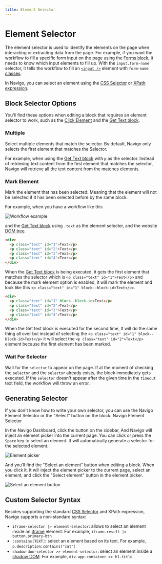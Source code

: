 ```yaml
---
title: Element Selector
---
```


# Element Selector

The element selector is used to identify the elements on the page when interacting or extracting data from the page.
For example, if you want the workflow to fill a specific form input on the page using the [Forms block](../blocks/forms.md), it needs to know which input elements to fill up. With the `input.form-name` selector, it tells the workflow to fill an [`<input />`](https://developer.mozilla.org/en-US/docs/Web/HTML/Element/input) element with `form-name` [classes](https://developer.mozilla.org/en-US/docs/Web/HTML/Global_attributes/class).

In Navigo, you can select an element using the [CSS Selector](https://developer.mozilla.org/en-US/docs/Learn/CSS/Building_blocks/Selectors) or [XPath expression](https://www.w3schools.com/xml/xpath_syntax.asp).

## Block Selector Options
You'll find these options when editing a block that requires an element selector to work, such as the [Click Element](../blocks/event-click.md) and the [Get Text block](../blocks/get-text.md).

### Multiple
Select multiple elements that match the selector. By default, Navigo only selects the first element that matches the Selector.

For example, when using the [Get Text block](/blocks/get-text.md) with `p` as the selector. Instead of retrieving text content from the first element that matches the selector, Navigo will retrieve all the text content from the matches elements.

### Mark Element
Mark the element that has been selected. Meaning that the element will not be selected if it has been selected before by the same block. 

For example, when you have a workflow like this

![Workflow example](https://s3.ap-southeast-1.amazonaws.com/automa-pub/i/2024/12/02/16sv6t-9g.png)

and the [Get Text block](/blocks/get-text.md) using `.text` as the element selector, and the website [DOM tree](https://en.wikipedia.org/wiki/Document_Object_Model).

```html
<div>
  <p class="text" id="1">Text</p>
  <p class="text" id="2">Text</p>
  <p class="text" id="3">Text</p>
  <p class="text" id="4">Text</p>
</div>
```
When the [Get Text block](/blocks/get-text.md) is being executed, it gets the first element that matches the selector which is `<p class="text" id="1">Text</p>` and because the mark element option is enabled, it will mark the element and look like this `<p class="text" id="1" block--block-id>Text</p>`.

```html
<div>
  <p class="text" id="1" block--block-id>Text</p>
  <p class="text" id="2">Text</p>
  <p class="text" id="3">Text</p>
  <p class="text" id="4">Text</p>
</div>
```
When the Get text block is executed for the second time, It will do the same thing all over but instead of selecting the `<p class="text" id="1" block--block-id>Text</p>` it will select the `<p class="text" id="2">Text</p>` element because the first element has been marked.

### Wait For Selector
Wait for the `selector` to appear on the page.  If at the moment of checking the `selector` and the `selector` already exists, the block immediately gets executed.  If the `selector` doesn't appear after the given time in the `timeout` text field, the workflow will throw an error.

## Generating Selector
If you don't know how to write your own selector, you can use the Navigo Element Selector or the "Select" button on the block.
Navigo Element Selector

In the Navigo Dashboard, click the <v-remixicon name="riFocus3Line" /> button on the sidebar, And Navigo will inject an element picker into the current page. You can click or press the `Space` key to select an element. It will automatically generate a selector for the selected element. 

![Element picker](https://s3.ap-southeast-1.amazonaws.com/automa-pub/i/2024/12/02/16sv6u-n6.png)

And you'll find the "Select an element" button when editing a block. When you click it, it will inject the element picker to the current page, select an element, and click the "Select element" button in the element picker.

![Select an element button](https://s3.ap-southeast-1.amazonaws.com/automa-pub/i/2024/12/02/16sv6u-4q.png)

## Custom Selector Syntax
Besides supporting the standard [CSS Selector](https://www.w3.org/TR/selectors-4/) and XPath expression, Navigo supports a non-standard syntax:
- `iframe-selector |> element-selector`: allows to select an element inside an [iframe](https://developer.mozilla.org/en-US/docs/Web/HTML/Element/iframe) element. For example, `iframe.result |> button.primary-btn`
- `:contains(TEXT)`: select an element based on its text. For example, `p.description:contains("cat")`
- `shadow-dom-selector >> element-selector`: select an element inside a [shadow DOM](https://web.dev/shadowdom-v1/). For example, `div.app-container >> h1.title`